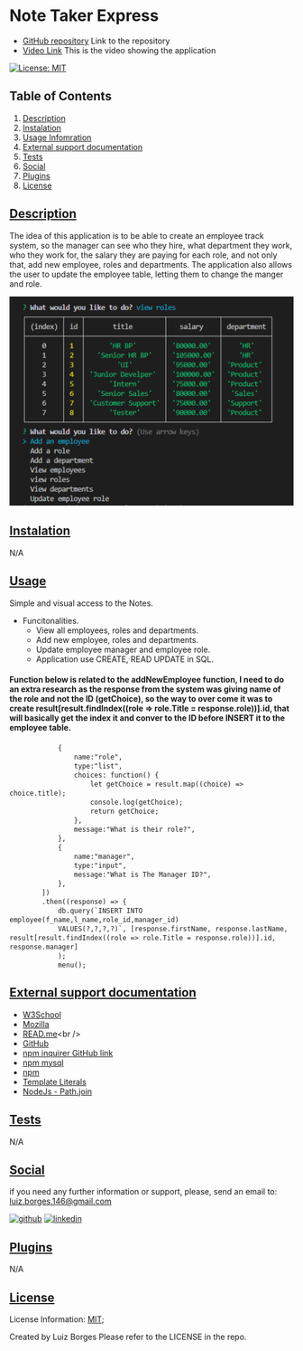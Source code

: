 # Note Taker Express

* [GitHub repository](https://github.com/luizborges146/employee-departments) Link to the repository<br />
* [Video Link](https://drive.google.com/file/d/1oZsY8XVWa0WFYXKCUC9DEZ90gR9r0dep/view) This is the video showing the application<br />

 [![License: MIT](https://img.shields.io/badge/License-MIT-yellow.svg)](https://opensource.org/licenses/MIT)


    
## Table of Contents
    
1.  [Description](#description)
2.  [Instalation](#instalation)
3.  [Usage Infomration](#usage)
4.  [External support documentation](#externalDoc)
5.  [Tests](#tests)
6.  [Social](#social)
7.  [Plugins](#plugins)
8.  [License](#license)
    
## [Description](#description)
The idea of this application is to be able to create an employee track system, so the manager can see who they hire, what department they work, who they work for, the salary they are paying for each role, and not only that, add new employee, roles and departments. The application also allows the user to update the employee table, letting them to change the manger and role.

![alt View Roles](assets/images/View_roles.png)

## [Instalation](#instalation)
N/A    
    
## [Usage](#usage)
Simple and visual access to the Notes.
 * Funcitonalities.
   * View all employees, roles and departments.
   * Add new employee, roles and departments.
   * Update employee manager and employee role.
   * Application use CREATE, READ UPDATE in SQL.




#### Function below is related to the addNewEmployee function, I need to do an extra research as the response from the system was giving name of the role and not the ID (getChoice), so the way to over come it was to create result[result.findIndex((role => role.Title = response.role))].id, that will basically get the index it and conver to the ID before INSERT it to the employee table.
```
            {
                name:"role",
                type:"list",
                choices: function() {
                    let getChoice = result.map((choice) => choice.title);
                    console.log(getChoice);
                    return getChoice;
                },
                message:"What is their role?",
            },
            {
                name:"manager",
                type:"input",
                message:"What is The Manager ID?",
            },
        ])
        .then((response) => {
            db.query(`INSERT INTO employee(f_name,l_name,role_id,manager_id)
            VALUES(?,?,?,?)`, [response.firstName, response.lastName, result[result.findIndex((role => role.Title = response.role))].id, response.manager]
            );
            menu();
```

  

## [External support documentation](#externalDoc)
    

- [W3School](https://www.w3schools.com/)<br />
- [Mozilla](https://developer.mozilla.org)<br />
- [READ.me](https://docs.readme.com/docs/linking-to-pages")<br />
- [GitHub](https://pages.github.com/)<br />
- [npm inquirer GitHub link](https://github.com/SBoudrias/Inquirer.js/blob/master/README.md#installation)<br />
- [npm mysql](https://www.npmjs.com/package/mysql2)<br />
- [npm](https://www.npmjs.com/)<br />
- [Template Literals](https://developer.mozilla.org/en-US/docs/Web/JavaScript/Reference/Template_literals)<br />
- [NodeJs - Path.join](https://nodejs.org/api/path.html#pathjoinpaths)<br />

    
## [Tests](#tests)
N/A
    
## [Social](#social)
if you need any further information or support, please, send an email to: luiz.borges.146@gmail.com
    
[<img src='https://cdn.jsdelivr.net/npm/simple-icons@3.0.1/icons/github.svg' alt='github' height='40'>](https://github.com/luizborges146) [<img src='https://cdn.jsdelivr.net/npm/simple-icons@3.0.1/icons/linkedin.svg' alt='linkedin' height='40'>](https://www.linkedin.com/in/luiz-borges-2377b7142/)
    
    
    
## [Plugins](#plugins)
N/A
    
## [License](#license)
License Information: [MIT](https://opensource.org/licenses/MIT);

Created by Luiz Borges
Please refer to the LICENSE in the repo.
